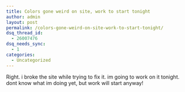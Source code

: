 ```yaml
---
title: Colors gone weird on site, work to start tonight
author: admin
layout: post
permalink: /colors-gone-weird-on-site-work-to-start-tonight/
dsq_thread_id:
  - 26007476
dsq_needs_sync:
  - 1
categories:
  - Uncategorized
---
```

Right. i broke the site while trying to fix it. im going to work on it tonight. dont know what im doing yet, but work will start anyway!